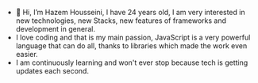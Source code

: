 - 👋 Hi, I’m Hazem Housseini, I have 24 years old, I am very interested in new technologies, new Stacks, new features of frameworks and development in general.
- I love coding and that is my main passion, JavaScript is a very powerful language that can do all, thanks to libraries which made the work even easier.
- I am continuously learning and won't ever stop because tech is getting updates each second.

<!---
Hazzouma/Hazzouma is a ✨ special ✨ repository because its `README.md` (this file) appears on your GitHub profile.
You can click the Preview link to take a look at your changes.
--->
